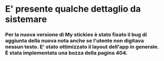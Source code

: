# E' presente qualche dettaglio da sistemare

### Per la nuova versione di My stickies è stato fixato il bug di aggiunta della nuova nota anche se l'utente non digitava nessun testo. E' stato ottimizzato il layout dell'app in generale. È stata implementata una bozza della pagina 404.
